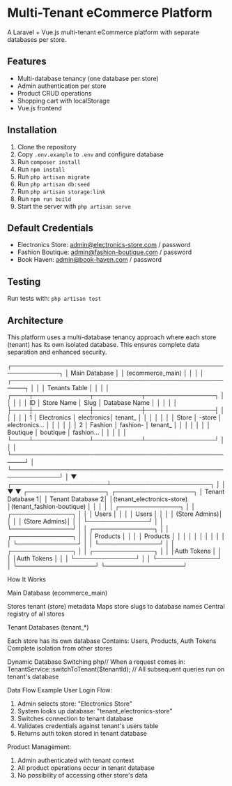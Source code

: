 # Multi-Tenant eCommerce Platform

A Laravel + Vue.js multi-tenant eCommerce platform with separate databases per store.

## Features
- Multi-database tenancy (one database per store)
- Admin authentication per store
- Product CRUD operations
- Shopping cart with localStorage
- Vue.js frontend

## Installation

1. Clone the repository
2. Copy `.env.example` to `.env` and configure database
3. Run `composer install`
4. Run `npm install`
5. Run `php artisan migrate`
6. Run `php artisan db:seed`
7. Run `php artisan storage:link`
8. Run `npm run build`
9. Start the server with `php artisan serve`

## Default Credentials

- Electronics Store: admin@electronics-store.com / password
- Fashion Boutique: admin@fashion-boutique.com / password
- Book Haven: admin@book-haven.com / password

## Testing

Run tests with: `php artisan test`

## Architecture

This platform uses a multi-database tenancy approach where each store (tenant) has its own isolated database. This ensures complete data separation and enhanced security.

┌─────────────────────────────────────────────────────────────┐
│                        Main Database                         │
│                     (ecommerce_main)                        │
│                                                             │
│  ┌─────────────────────────────────────────────────────┐  │
│  │                   Tenants Table                      │  │
│  │  ┌────┬─────────────┬───────────┬────────────────┐ │  │
│  │  │ ID │ Store Name  │   Slug    │ Database Name  │ │  │
│  │  ├────┼─────────────┼───────────┼────────────────┤ │  │
│  │  │ 1  │ Electronics │ electronics│ tenant_        │ │  │
│  │  │    │ Store       │ -store    │ electronics... │ │  │
│  │  │ 2  │ Fashion     │ fashion-  │ tenant_        │ │  │
│  │  │    │ Boutique    │ boutique  │ fashion...     │ │  │
│  │  └────┴─────────────┴───────────┴────────────────┘ │  │
│  └─────────────────────────────────────────────────────┘  │
└─────────────────────────────────────────────────────────────┘
                              │
                              ▼
       ┌──────────────────────┴───────────────────────┐
       │                                              │
       ▼                                              ▼
┌──────────────────┐                      ┌──────────────────┐
│ Tenant Database 1│                      │ Tenant Database 2│
│(tenant_electronics-store)               │(tenant_fashion-boutique)
│                  │                      │                  │
│ ┌──────────────┐ │                      │ ┌──────────────┐ │
│ │    Users     │ │                      │ │    Users     │ │
│ │ (Store Admins)│ │                      │ │ (Store Admins)│ │
│ └──────────────┘ │                      │ └──────────────┘ │
│ ┌──────────────┐ │                      │ ┌──────────────┐ │
│ │   Products   │ │                      │ │   Products   │ │
│ │              │ │                      │ │              │ │
│ └──────────────┘ │                      │ └──────────────┘ │
│ ┌──────────────┐ │                      │ ┌──────────────┐ │
│ │Auth Tokens   │ │                      │ │Auth Tokens   │ │
│ └──────────────┘ │                      │ └──────────────┘ │
└──────────────────┘                      └──────────────────┘

How It Works

Main Database (ecommerce_main)

Stores tenant (store) metadata
Maps store slugs to database names
Central registry of all stores


Tenant Databases (tenant_*)

Each store has its own database
Contains: Users, Products, Auth Tokens
Complete isolation from other stores


Dynamic Database Switching
php// When a request comes in:
TenantService::switchToTenant($tenantId);
// All subsequent queries run on tenant's database


Data Flow Example
User Login Flow:
1. Admin selects store: "Electronics Store"
2. System looks up database: "tenant_electronics-store"
3. Switches connection to tenant database
4. Validates credentials against tenant's users table
5. Returns auth token stored in tenant database

Product Management:
1. Admin authenticated with tenant context
2. All product operations occur in tenant database
3. No possibility of accessing other store's data